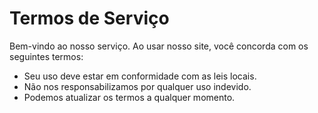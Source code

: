 # Termos de Serviço

Bem-vindo ao nosso serviço. Ao usar nosso site, você concorda com os seguintes termos:

- Seu uso deve estar em conformidade com as leis locais.
- Não nos responsabilizamos por qualquer uso indevido.
- Podemos atualizar os termos a qualquer momento.
